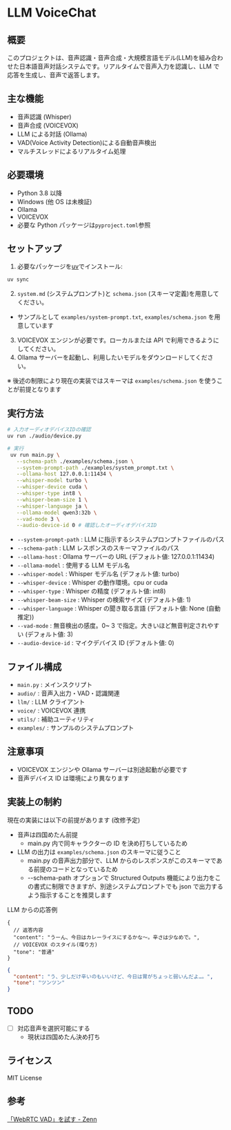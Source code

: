 # LLM VoiceChat

## 概要

このプロジェクトは、音声認識・音声合成・大規模言語モデル(LLM)を組み合わせた日本語音声対話システムです。リアルタイムで音声入力を認識し、LLM で応答を生成し、音声で返答します。

## 主な機能

- 音声認識 (Whisper)
- 音声合成 (VOICEVOX)
- LLM による対話 (Ollama)
- VAD(Voice Activity Detection)による自動音声検出
- マルチスレッドによるリアルタイム処理

## 必要環境

- Python 3.8 以降
- Windows (他 OS は未検証)
- Ollama
- VOICEVOX
- 必要な Python パッケージは`pyproject.toml`参照

## セットアップ

1. 必要なパッケージを[uv](https://github.com/astral-sh/uv)でインストール:

```sh
uv sync
```

2. `system.md` (システムプロンプト)と `schema.json` (スキーマ定義)を用意してください。

- サンプルとして `examples/system-prompt.txt`, `examples/schema.json` を用意しています

3. VOICEVOX エンジンが必要です。ローカルまたは API で利用できるようにしてください。
4. Ollama サーバーを起動し、利用したいモデルをダウンロードしてください。

※ 後述の制限により現在の実装ではスキーマは `examples/schema.json` を使うことが前提となります

## 実行方法

```sh
# 入力オーディオデバイスIDの確認
uv run ./audio/device.py

# 実行
 uv run main.py \
   --schema-path ./examples/schema.json \
   --system-prompt-path ./examples/system_prompt.txt \
   --ollama-host 127.0.0.1:11434 \
   --whisper-model turbo \
   --whisper-device cuda \
   --whisper-type int8 \
   --whisper-beam-size 1 \
   --whisper-language ja \
   --ollama-model qwen3:32b \
   --vad-mode 3 \
   --audio-device-id 0 # 確認したオーディオデバイスID
```

- `--system-prompt-path` : LLM に指示するシステムプロンプトファイルのパス
- `--schema-path` : LLM レスポンスのスキーマファイルのパス
- `--ollama-host` : Ollama サーバーの URL (デフォルト値: 127.0.0.1:11434)
- `--ollama-model` : 使用する LLM モデル名
- `--whisper-model` : Whisper モデル名 (デフォルト値: turbo)
- `--whisper-device` : Whisper の動作環境。cpu or cuda
- `--whisper-type` : Whisper の精度 (デフォルト値: int8)
- `--whisper-beam-size` : Whisper の検索サイズ (デフォルト値: 1)
- `--whisper-language` : Whisper の聞き取る言語 (デフォルト値: None (自動推定))
- `--vad-mode` : 無音検出の感度。0~ 3 で指定。大きいほど無音判定されやすい (デフォルト値: 3)
- `--audio-device-id` : マイクデバイス ID (デフォルト値: 0)

## ファイル構成

- `main.py` : メインスクリプト
- `audio/` : 音声入出力・VAD・認識関連
- `llm/` : LLM クライアント
- `voice/` : VOICEVOX 連携
- `utils/` : 補助ユーティリティ
- `examples/` : サンプルのシステムプロンプト

## 注意事項

- VOICEVOX エンジンや Ollama サーバーは別途起動が必要です
- 音声デバイス ID は環境により異なります

## 実装上の制約

現在の実装には以下の前提があります (改修予定)

- 音声は四国めたん前提
  - main.py 内で同キャラクターの ID を決め打ちしているため
- LLM の出力は `examples/schema.json` のスキーマに従うこと
  - main.py の音声出力部分で、LLM からのレスポンスがこのスキーマである前提のコードとなっているため
  - --schema-path オプションで Structured Outputs 機能により出力をこの書式に制限できますが、別途システムプロンプトでも json で出力するよう指示することを推奨します

LLM からの応答例

```jsonc
{
  // 返答内容
  "content": "うーん、今日はカレーライスにするかな～。辛さは少なめで。",
  // VOICEVOX のスタイル(喋り方)
  "tone": "普通"
}
```

```json
{
  "content": "う、少しだけ辛いのもいいけど、今日は胃がちょっと弱いんだよ…。",
  "tone": "ツンツン"
}
```

## TODO

- [ ] 対応音声を選択可能にする
  - 現状は四国めたん決め打ち

## ライセンス

MIT License

## 参考

[「WebRTC VAD」を試す - Zenn](https://zenn.dev/kun432/scraps/ec4666f467832c)
